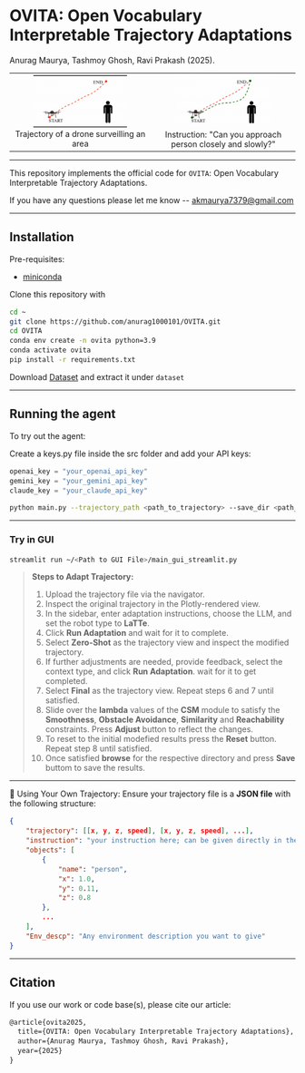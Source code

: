 # OVITA: Open Vocabulary Interpretable Trajectory Adaptations


Anurag Maurya, Tashmoy Ghosh, Ravi Prakash (2025).

<!-- [<img src="https://img.shields.io/badge/arxiv-%23B31B1B.svg?&style=for-the-badge&logo=arxiv&logoColor=white" />]() -->


<table>
  <tr>
    <td align="center">
      <img src="docs/intro_1_gif.gif" width="70%" /><br>
      Trajectory of a drone surveilling an area
    </td>
    <td align="center">
      <img src="docs/intro_2_gif.gif" width="70%" /><br>
      Instruction: "Can you approach person closely and slowly?"
    </td>
  </tr>
</table>

---
This repository implements the official code for `OVITA`: Open Vocabulary Interpretable Trajectory Adaptations.


If you have any questions please let me know -- [akmaurya7379@gmail.com](mailto:akmaurya7379@gmail.com)

---
## Installation

Pre-requisites:
- [miniconda](https://docs.conda.io/projects/miniconda/en/latest/index.html)

Clone this repository with
```bash
cd ~
git clone https://github.com/anurag1000101/OVITA.git
cd OVITA
conda env create -n ovita python=3.9
conda activate ovita
pip install -r requirements.txt
```

Download [Dataset]() and extract it under `dataset`

---
## Running the agent

To try out the agent:

Create a keys.py file inside the src folder and add your API keys:
```python
openai_key = "your_openai_api_key"
gemini_key = "your_gemini_api_key"
claude_key = "your_claude_api_key"
```

```bash
python main.py --trajectory_path <path_to_trajectory> --save_dir <path_to_save_directory> --llm <openai|gemini|claude> --save_results <True|False> --robot_type <robot_name_or_None>
```

---
### Try in GUI

```bash
streamlit run ~/<Path to GUI File>/main_gui_streamlit.py
```
> **Steps to Adapt Trajectory:**
> 1. Upload the trajectory file via the navigator.
> 2. Inspect the original trajectory in the Plotly-rendered view.
> 3. In the sidebar, enter adaptation instructions, choose the LLM, and set the robot type to **LaTTe**.
> 4. Click **Run Adaptation** and wait for it to complete.
> 5. Select **Zero-Shot** as the trajectory view and inspect the modified trajectory.
> 6. If further adjustments are needed, provide feedback, select the context type, and click **Run Adaptation**. wait for it to get completed.
> 7. Select **Final** as the trajectory view. Repeat steps 6 and 7 until satisfied.
> 8. Slide over the **lambda** values of the **CSM** module to satisfy the **Smoothness**, **Obstacle Avoidance**, **Similarity** and **Reachability** constraints. Press **Adjust** button to reflect the changes.
> 9. To reset to the initial modefied results press the **Reset** button. Repeat step 8 until satisfied.
> 10. Once satisfied **browse** for the respective directory and press **Save** buttom to save the results.
---

📌 Using Your Own Trajectory:
Ensure your trajectory file is a **JSON file** with the following structure: 

```json
{
    "trajectory": [[x, y, z, speed], [x, y, z, speed], ...],
    "instruction": "your instruction here; can be given directly in the GUI too",
    "objects": [
        {
            "name": "person",
            "x": 1.0,
            "y": 0.11,
            "z": 0.8
        },
        ...
    ],
    "Env_descp": "Any environment description you want to give"
}
```

---
## Citation

If you use our work or code base(s), please cite our article:
```latex
@article{ovita2025,
  title={OVITA: Open Vocabulary Interpretable Trajectory Adaptations},
  author={Anurag Maurya, Tashmoy Ghosh, Ravi Prakash},
  year={2025}
}

